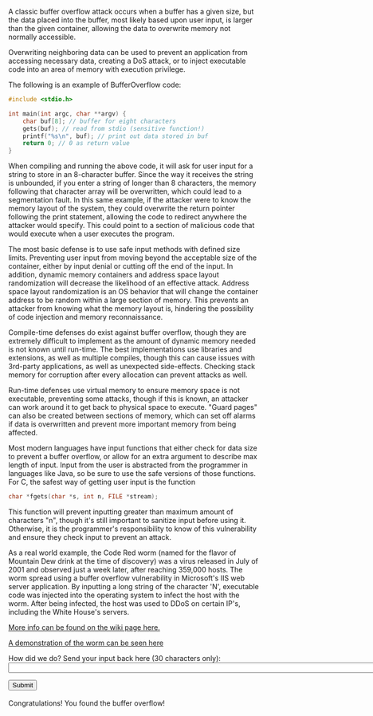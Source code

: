 A classic buffer overflow attack occurs when a buffer has a given size, but the data placed into the buffer, most likely based upon user input, is larger than the given container, allowing the data to overwrite memory not normally accessible. 

Overwriting neighboring data can be used to prevent an application from accessing necessary data, creating a DoS attack, or to inject executable code into an area of memory with execution privilege.

The following is an example of BufferOverflow code:

```C
#include <stdio.h>

int main(int argc, char **argv) {
	char buf[8]; // buffer for eight characters
	gets(buf); // read from stdio (sensitive function!)
	printf("%s\n", buf); // print out data stored in buf
	return 0; // 0 as return value
}
```


When compiling and running the above code, it will ask for user input for a string to store in an 8-character buffer. Since the way it receives the string is unbounded, if you enter a string of longer than 8 characters, the memory following that character array will be overwritten, which could lead to a segmentation fault. In this same example, if the attacker were to know the memory layout of the system, they could overwrite the return pointer following the print statement, allowing the code to redirect anywhere the attacker would specify. This could point to a section of malicious code that would execute when a user executes the program. 

The most basic defense is to use safe input methods with defined size limits. Preventing user input from moving beyond the acceptable size of the container, either by input denial or cutting off the end of the input. In addition, dynamic memory containers and address space layout randomization will decrease the likelihood of an effective attack. Address space layout randomization is an OS behavior that will change the container address to be random within a large section of memory. This prevents an attacker from knowing what the memory layout is, hindering the possibility of code injection and memory reconnaissance. 

Compile-time defenses do exist against buffer overflow, though they are extremely difficult to implement as the amount of dynamic memory needed is not known until run-time. The best implementations use libraries and extensions, as well as multiple compiles, though this can cause issues with 3rd-party applications, as well as unexpected side-effects. Checking stack memory for corruption after every allocation can prevent attacks as well. 

Run-time defenses use virtual memory to ensure memory space is not executable, preventing some attacks, though if this is known, an attacker can work around it to get back to physical space to execute. "Guard pages" can also be created between sections of memory, which can set off alarms if data is overwritten and prevent more important memory from being affected. 

Most modern languages have input functions that either check for data size to prevent a buffer overflow, or allow for an extra argument to describe max length of input. Input from the user is abstracted from the programmer in languages like Java, so be sure to use the safe versions of those functions. For C, the safest way of getting user input is the function

```C
char *fgets(char *s, int n, FILE *stream);
```

This function will prevent inputting greater than maximum amount of characters "n", though it's still important to sanitize input before using it.  Otherwise, it is the programmer's responsibility to know of this vulnerability and ensure they check input to prevent an attack.

As a real world example, the Code Red worm (named for the flavor of Mountain Dew drink at the time of discovery) was a virus released in July of 2001 and observed just a week later, after reaching 359,000 hosts. The worm spread using a buffer overflow vulnerability in Microsoft's IIS web server application. By inputting a long string of the character 'N', executable code was injected into the operating system to infect the host with the worm. After being infected, the host was used to DDoS on certain IP's, including the White House's servers.

[More info can be found on the wiki page here.](https://en.wikipedia.org/wiki/Code_Red_(computer_worm))	

[A demonstration of the worm can be seen here](https://www.youtube.com/watch?v=iu48QBJP_p0)

<body>
<div id="label">How did we do? Send your input back here (30 characters only):</div>
  <form id="str">
    <input type="text" name="test" size="100"><br>
  </form>
  <input type="button" id="btnClick" value="Submit" onclick="submitClick()"><br><br>
  <div id="bad" style="none">Congratulations! You found the buffer overflow!</div>
	<p id="demo"></p>

<script type="text/javascript">
	
	document.getElementById("bad").style.display = "none";
    	function submitClick() {
      		var sr = document.getElementById("str");
      		var sname = document.getElementById("label");
      		if (sr.elements[0].value.length < 30) {
			document.getElementById("demo").innerHTML = sr.elements[0].value;
      		} else {
			document.getElementById("bad").style.display = "block";
        		sname.innerHTML = sr.elements[0].value.substring(30);
      		}
    	}
</script>
</body>
